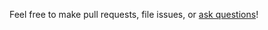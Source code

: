 Feel free to make pull requests, file issues, or
[ask questions](https://github.com/hugojosefson/deno-sudo/discussions)!
